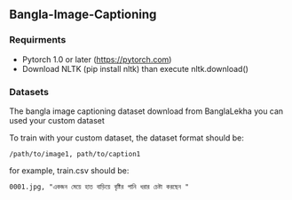 ## Bangla-Image-Captioning



### Requirments
- Pytorch 1.0 or later (https://pytorch.com)
- Download NLTK (pip install nltk) than execute nltk.download()

### Datasets
The bangla image captioning dataset download from BanglaLekha
you can used your custom dataset

To train with your custom dataset, the dataset format should be:

```
/path/to/image1, path/to/caption1

```
for example, train.csv should be:
```
0001.jpg, "একজন মেয়ে হাত বাড়িয়ে বৃষ্টির পানি ধরার চেষ্টা করছেন "
```

